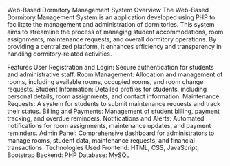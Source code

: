 Web-Based Dormitory Management System
Overview
The Web-Based Dormitory Management System is an application developed using PHP to facilitate the management and administration of dormitories. This system aims to streamline the process of managing student accommodations, room assignments, maintenance requests, and overall dormitory operations. By providing a centralized platform, it enhances efficiency and transparency in handling dormitory-related activities.

Features
User Registration and Login: Secure authentication for students and administrative staff.
Room Management: Allocation and management of rooms, including available rooms, occupied rooms, and room change requests.
Student Information: Detailed profiles for students, including personal details, room assignments, and contact information.
Maintenance Requests: A system for students to submit maintenance requests and track their status.
Billing and Payments: Management of student billing, payment tracking, and overdue reminders.
Notifications and Alerts: Automated notifications for room assignments, maintenance updates, and payment reminders.
Admin Panel: Comprehensive dashboard for administrators to manage rooms, student data, maintenance requests, and financial transactions.
Technologies Used
Frontend: HTML, CSS, JavaScript, Bootstrap
Backend: PHP
Database: MySQL
